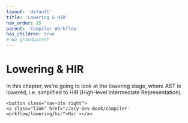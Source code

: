 ```yaml
---
layout: 'default'
title: 'Lowering & HIR'
nav_order: 15
parent: 'Compiler Workflow'
has_children: true
# No grandparent
---
```


# Lowering & HIR

In this chapter, we're going to look at the lowering stage, where AST is lowered, i.e. simplified to HIR (High-level Intermediate Representation).
<div class="nav-btn-block">
    
    <button class="nav-btn right">
    <a class="link" href="/Jacy-Dev-Book/compiler-workflow/lowering/hir">Hir ></a>
</button>

</div>
